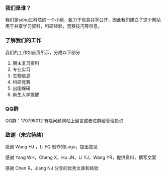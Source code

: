 

### 我们是谁？
我们是sdnu生科院的一个小组，致力于信息共享公开，因此我们建立了这个网站用于共享学习资料，科研经验，竞赛技巧等信息。

### 了解我们的工作
我们的工作如首页所示，分成以下部分
1. 期末复习资料
2. 专业实习
3. 生物信息
4. 科研竞赛
5. 出国保研
6. 新生入学提醒

### QQ群
QQ群：170798012
有啥问题网站上留言或者进群给管理员说

### 致谢（未完待续）
感谢 Wang HJ ，Li FQ 制作的Logo，提出意见

感谢 Yang WH，Cheng X，Hu JN，Li YJ，Wang YR，提供资料，撰写文案

感谢 Chen R，Jiang NJ 分享的优秀文章和经验

